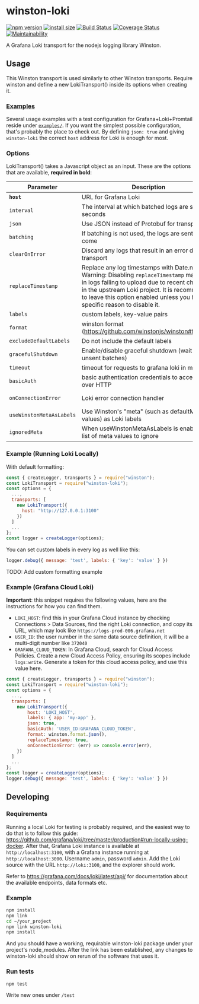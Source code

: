 # winston-loki

[![npm version](https://badge.fury.io/js/winston-loki.svg)](https://badge.fury.io/js/winston-loki)
[![install size](https://packagephobia.now.sh/badge?p=winston-loki)](https://packagephobia.now.sh/result?p=winston-loki)
[![Build Status](https://travis-ci.com/JaniAnttonen/winston-loki.svg?branch=master)](https://travis-ci.com/JaniAnttonen/winston-loki)
[![Coverage Status](https://coveralls.io/repos/github/JaniAnttonen/winston-loki/badge.svg?branch=master)](https://coveralls.io/github/JaniAnttonen/winston-loki?branch=master)
[![Maintainability](https://api.codeclimate.com/v1/badges/17a55cce14d581c308bc/maintainability)](https://codeclimate.com/github/JaniAnttonen/winston-loki/maintainability)

A Grafana Loki transport for the nodejs logging library Winston.

## Usage
This Winston transport is used similarly to other Winston transports. Require winston and define a new LokiTransport() inside its options when creating it.

### [Examples](./examples/)
Several usage examples with a test configuration for Grafana+Loki+Promtail reside under [`examples/`](./examples/). If you want the simplest possible configuration, that's probably the place to check out. By defining `json: true` and giving `winston-loki` the correct `host` address for Loki is enough for most.

### Options
LokiTransport() takes a Javascript object as an input. These are the options that are available, __required in bold__:

| **Parameter**           | **Description**                                                | **Example**           | **Default** |
|------------------------|----------------------------------------------------------------|-----------------------------|-------------|
| __`host`__              | URL for Grafana Loki                                           | http://127.0.0.1:3100 | null        |
| `interval`              | The interval at which batched logs are sent in seconds         | 30                    | 5           |
| `json`                  | Use JSON instead of Protobuf for transport                     | true                  | false       |
| `batching`              | If batching is not used, the logs are sent as they come        | true                  | true        |
| `clearOnError`          | Discard any logs that result in an error during transport      | true                  | false       |
| `replaceTimestamp` | Replace any log timestamps with Date.now(). Warning: Disabling `replaceTimestamp` may result in logs failing to upload due to recent changes in the upstream Loki project. It is recommended to leave this option enabled unless you have a specific reason to disable it. | true                   | true          |
| `labels`               | custom labels, key-value pairs                                 | { module: 'http' }          | undefined   |
| `format`               | winston format (https://github.com/winstonjs/winston#formats)  | simple()                    | undefined   |
| `excludeDefaultLabels` | Do not include the default labels                              | true                        | false       |
| `gracefulShutdown`      | Enable/disable graceful shutdown (wait for any unsent batches) | false                 | true        |
| `timeout`              | timeout for requests to grafana loki in ms                     | 30000                       | undefined   | 
| `basicAuth`            | basic authentication credentials to access Loki over HTTP      | username:password           | undefined   | 
| `onConnectionError`    | Loki error connection handler                                  | (err) => console.error(err) | undefined   | 
| `useWinstonMetaAsLabels` | Use Winston's "meta" (such as defaultMeta values) as Loki labels | true        | false         |
| `ignoredMeta`      | When useWinstonMetaAsLabels is enabled, a list of meta values to ignore | ["error_description"]  | undefined |

### Example (Running Loki Locally)
With default formatting:
```js
const { createLogger, transports } = require("winston");
const LokiTransport = require("winston-loki");
const options = {
  ...,
  transports: [
    new LokiTransport({
      host: "http://127.0.0.1:3100"
    })
  ]
  ...
};
const logger = createLogger(options);
```

You can set custom labels in every log as well like this:
```js
logger.debug({ message: 'test', labels: { 'key': 'value' } })
```

TODO: Add custom formatting example

### Example (Grafana Cloud Loki)

**Important**: this snippet requires the following values, here are the instructions for how you can find them.

* `LOKI_HOST`: find this in your Grafana Cloud instance by checking Connections > Data Sources, find the right Loki connection, and copy its URL, which may look like `https://logs-prod-006.grafana.net`
* `USER_ID`: the user number in the same data source definition, it will be a multi-digit number like `372040`
* `GRAFANA_CLOUD_TOKEN`: In Grafana Cloud, search for Cloud Access Policies. Create a new Cloud Access Policy, ensuring its scopes include `logs:write`.  Generate a token for this cloud access policy, and use this value here.

```js
const { createLogger, transports } = require("winston");
const LokiTransport = require("winston-loki");
const options = {
  ...,
  transports: [
    new LokiTransport({
        host: 'LOKI_HOST',
        labels: { app: 'my-app' },
        json: true,
        basicAuth: 'USER_ID:GRAFANA_CLOUD_TOKEN',
        format: winston.format.json(),
        replaceTimestamp: true,
        onConnectionError: (err) => console.error(err),
    })
  ]
  ...
};
const logger = createLogger(options);
logger.debug({ message: 'test', labels: { 'key': 'value' } })
```


## Developing
### Requirements
Running a local Loki for testing is probably required, and the easiest way to do that is to follow this guide: https://github.com/grafana/loki/tree/master/production#run-locally-using-docker. After that, Grafana Loki instance is available at `http://localhost:3100`, with a Grafana instance running at `http://localhost:3000`. Username `admin`, password `admin`. Add the Loki source with the URL `http://loki:3100`, and the explorer should work.

Refer to https://grafana.com/docs/loki/latest/api/ for documentation about the available endpoints, data formats etc.

### Example
```sh
npm install
npm link
cd ~/your_project
npm link winston-loki
npm install
```
And you should have a working, requirable winston-loki package under your project's node_modules.
After the link has been established, any changes to winston-loki should show on rerun of the software that uses it.

### Run tests
```sh
npm test
```

Write new ones under `/test`
